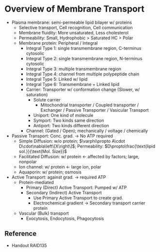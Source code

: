# Overview of Membrane Transport

* Plasma membrane: semi-permeable lipid bilayer w/ proteins
  * Selective transport, Cell recognition, Cell communication
  * Membrane fluidity: More unsaturated, Less cholesterol
  * Permeability: Small, Hydrophobic > Saturated HC > Polar
  * Membrane protein: Peripheral / Integral
    * Integral Type 1: single transmembrane region, C-terminus cytosolic
    * Integral Type 2: single transmembrane region, N-terminus cytosolic
    * Integral Type 3: multiple transmembrane region
    * Integral Type 4: channel from multiple polypeptide chain
    * Integral Type 5: Linked w/ lipid
    * Integral Type 6: Transmembrane + Linked lipid
    * Carrier: Transporter w/ conformation change (Slower, w/ saturation)
      * Solute carrier
        * Mitochondrial transporter / Coupled transporter / Exchanger / Passive Transporter / Vasicular Transport
      * Uniport: One kind of molecule
      * Symport: Two kinds same direction
      * Antiport: Two kinds different direction
    * Channel: (Gated / Open); mechanically / voltage / chemically
* Passive Transport: Conc. grad. → No ATP required
  * Simple Diffusion: w/o protein; $\varphi\propto A\cdot D\cdot\nabla\left\[X\right\]$; Permeability: $D\propto\frac{\text{lipid sol.}}{\text{Mol. Size}}$
  * Facilitated Diffusion: w/ protein ← affected by factors; large, nonpolar
  * Ion channel: w/ protein ← large ion, polar
  * Aquaporin: w/ protein; osmosis
* Active Transport: against grad. → required ATP
  * Protein-mediated
    * Primary (Direct) Active Transport: Pumped w/ ATP
    * Secondary (Indirect) Active Transport
      * Use Primary Active Transport to create grad.
      * Electrochemical gradient → Secondary transport carrier protein
  * Vascular (Bulk) transport
    * Exocytosis, Endocytosis, Phagocytosis

## Reference

* Handout RAID135
